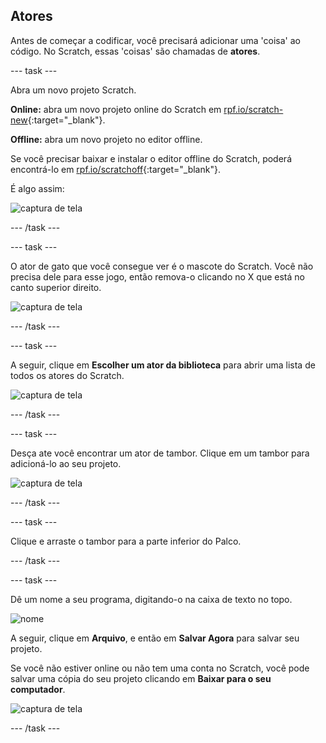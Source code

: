 ## Atores

Antes de começar a codificar, você precisará adicionar uma 'coisa' ao código. No Scratch, essas 'coisas' são chamadas de **atores**.

\--- task \---

Abra um novo projeto Scratch.

**Online:** abra um novo projeto online do Scratch em [rpf.io/scratch-new](http://rpf.io/scratch-new){:target="_blank"}.

**Offline:** abra um novo projeto no editor offline.

Se você precisar baixar e instalar o editor offline do Scratch, poderá encontrá-lo em [rpf.io/scratchoff](http://rpf.io/scratchoff){:target="_blank"}.

É algo assim:

![captura de tela](images/band-scratch.png)

\--- /task \---

\--- task \---

O ator de gato que você consegue ver é o mascote do Scratch. Você não precisa dele para esse jogo, então remova-o clicando no X que está no canto superior direito.

![captura de tela](images/band-delete-annotated.png)

\--- /task \---

\--- task \---

A seguir, clique em **Escolher um ator da biblioteca** para abrir uma lista de todos os atores do Scratch.

![captura de tela](images/band-sprite-library.png)

\--- /task \---

\--- task \---

Desça ate você encontrar um ator de tambor. Clique em um tambor para adicioná-lo ao seu projeto.

![captura de tela](images/band-sprite-drum.png)

\--- /task \---

\--- task \---

Clique e arraste o tambor para a parte inferior do Palco.

\--- /task \---

\--- task \---

Dê um nome a seu programa, digitando-o na caixa de texto no topo.

![nome](images/band-name-annotated.png)

A seguir, clique em **Arquivo**, e então em **Salvar Agora** para salvar seu projeto.

Se você não estiver online ou não tem uma conta no Scratch, você pode salvar uma cópia do seu projeto clicando em **Baixar para o seu computador**.

![captura de tela](images/band-save.png)

\--- /task \---